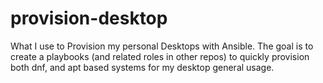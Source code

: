 # provision-desktop
What I use to Provision my personal Desktops with Ansible. The goal is to create a playbooks (and related roles in other repos) to quickly provision both dnf, and apt based systems for my desktop general usage.
